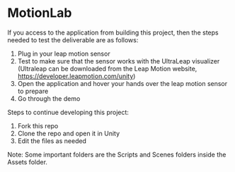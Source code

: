 # MotionLab
 
If you access to the application from building this project, then the steps needed to test the deliverable are as follows:

1. Plug in your leap motion sensor
2. Test to make sure that the sensor works with the UltraLeap visualizer (Ultraleap can be downloaded from the Leap Motion website, https://developer.leapmotion.com/unity)
3. Open the application and hover your hands over the leap motion sensor to prepare
4. Go through the demo

Steps to continue developing this project:

1. Fork this repo
2. Clone the repo and open it in Unity
3. Edit the files as needed

Note: Some important folders are the Scripts and Scenes folders inside the Assets folder.
